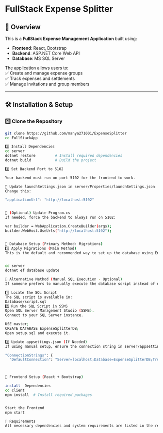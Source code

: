# FullStack Expense Splitter  

## 📌 Overview  
This is a **FullStack Expense Management Application** built using:  
- **Frontend**: React, Bootstrap  
- **Backend**: ASP.NET Core Web API  
- **Database**: MS SQL Server  

The application allows users to:  
✅ Create and manage expense groups  
✅ Track expenses and settlements  
✅ Manage invitations and group members  

---

## 🛠️ **Installation & Setup**  

### **1️⃣ Clone the Repository**  
```sh
git clone https://github.com/manya271001/ExpenseSplitter
cd FullStackApp

2️⃣ Install Dependencies
cd server
dotnet restore         # Install required dependencies
dotnet build           # Build the project

3️⃣ Set Backend Port to 5102

Your backend must run on port 5102 for the frontend to work.

📌 Update launchSettings.json in server/Properties/launchSettings.json
Change this:

"applicationUrl": "http://localhost:5102"


📌 (Optional) Update Program.cs
If needed, force the backend to always run on 5102:

var builder = WebApplication.CreateBuilder(args);
builder.WebHost.UseUrls("http://localhost:5102");


📌 Database Setup (Primary Method: Migrations)
1️⃣ Apply Migrations (Main Method)
This is the default and recommended way to set up the database using Entity Framework migrations.


cd server
dotnet ef database update

📌 Alternative Method (Manual SQL Execution - Optional)
If someone prefers to manually execute the database script instead of using migrations, they can:

1️⃣ Locate the SQL Script
The SQL script is available in:
Database/script.sql
2️⃣ Run the SQL Script in SSMS
Open SQL Server Management Studio (SSMS).
Connect to your SQL Server instance.

USE master;
CREATE DATABASE ExpenseSplitterDB;
Open setup.sql and execute it.

3️⃣ Update appsettings.json (If Needed)
If using manual setup, ensure the connection string in server/appsettings.json is set correctly:

"ConnectionStrings": {
  "DefaultConnection": "Server=localhost;Database=ExpenseSplitterDB;Trusted_Connection=True;MultipleActiveResultSets=true;"}



🎨 Frontend Setup (React + Bootstrap)

install  Dependencies
cd client
npm install  # Install required packages


Start the Frontend
npm start

📌 Requirements
All necessary dependencies and system requirements are listed in the requirements.txt file.